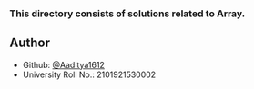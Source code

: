 
### This directory consists of solutions related to Array.


## Author

- Github: [@Aaditya1612](https://www.github.com/aaditya1612)
- University Roll No.: 2101921530002
